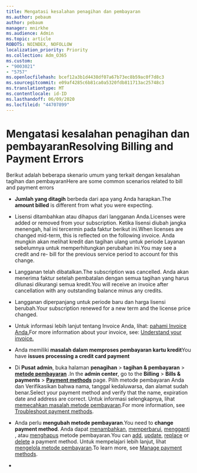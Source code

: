 ```yaml
---
title: Mengatasi kesalahan penagihan dan pembayaran
ms.author: pebaum
author: pebaum
manager: mnirkhe
ms.audience: Admin
ms.topic: article
ROBOTS: NOINDEX, NOFOLLOW
localization_priority: Priority
ms.collection: Adm_O365
ms.custom:
- "9003021"
- "5757"
ms.openlocfilehash: bcef12a3b1d4438df07a67b73ec8b59ac0f7d8c3
ms.sourcegitcommit: e09af4285c6b81ca0a5320fdb811713ac25748c3
ms.translationtype: MT
ms.contentlocale: id-ID
ms.lasthandoff: 06/09/2020
ms.locfileid: "44707899"
---
```

# <a name="resolving-billing-and-payment-errors"></a><span data-ttu-id="0620e-102">Mengatasi kesalahan penagihan dan pembayaran</span><span class="sxs-lookup"><span data-stu-id="0620e-102">Resolving Billing and Payment Errors</span></span>

<span data-ttu-id="0620e-103">Berikut adalah beberapa skenario umum yang terkait dengan kesalahan tagihan dan pembayaran</span><span class="sxs-lookup"><span data-stu-id="0620e-103">Here are some common scenarios related to bill and payment errors</span></span>

- <span data-ttu-id="0620e-104">**Jumlah yang ditagih** berbeda dari apa yang Anda harapkan.</span><span class="sxs-lookup"><span data-stu-id="0620e-104">The  **amount billed** is different from what you were expecting.</span></span>
- <span data-ttu-id="0620e-105">Lisensi ditambahkan atau dihapus dari langganan Anda.</span><span class="sxs-lookup"><span data-stu-id="0620e-105">Licenses were added or removed from your subscription.</span></span> <span data-ttu-id="0620e-106">Ketika lisensi diubah jangka menengah, hal ini tercermin pada faktur berikut ini.</span><span class="sxs-lookup"><span data-stu-id="0620e-106">When licenses are changed mid-term, this is reflected on the following invoice.</span></span> <span data-ttu-id="0620e-107">Anda mungkin akan melihat kredit dan tagihan ulang untuk periode Layanan sebelumnya untuk memperhitungkan perubahan ini.</span><span class="sxs-lookup"><span data-stu-id="0620e-107">You may see a credit and re- bill for the previous service period to account for this change.</span></span>
- <span data-ttu-id="0620e-108">Langganan telah dibatalkan.</span><span class="sxs-lookup"><span data-stu-id="0620e-108">The subscription was cancelled.</span></span> <span data-ttu-id="0620e-109">Anda akan menerima faktur setelah pembatalan dengan semua tagihan yang harus dilunasi dikurangi semua kredit.</span><span class="sxs-lookup"><span data-stu-id="0620e-109">You will receive an invoice after cancellation with any outstanding balance minus any credits.</span></span>
- <span data-ttu-id="0620e-110">Langganan diperpanjang untuk periode baru dan harga lisensi berubah.</span><span class="sxs-lookup"><span data-stu-id="0620e-110">Your subscription renewed for a new term and the license price changed.</span></span>
- <span data-ttu-id="0620e-111">Untuk informasi lebih lanjut tentang Invoice Anda, lihat: [pahami Invoice Anda.](https://docs.microsoft.com/microsoft-365/commerce/billing-and-payments/understand-your-invoice2)</span><span class="sxs-lookup"><span data-stu-id="0620e-111">For more information about your invoice, see:  [Understand your invoice.](https://docs.microsoft.com/microsoft-365/commerce/billing-and-payments/understand-your-invoice2)</span></span>
- <span data-ttu-id="0620e-112">Anda memiliki **masalah dalam memproses pembayaran kartu kredit**</span><span class="sxs-lookup"><span data-stu-id="0620e-112">You have  **issues processing a credit card payment**</span></span>
- <span data-ttu-id="0620e-113">Di **Pusat admin**, buka halaman **penagihan**   >   **tagihan & pembayaran**   >   **[metode pembayaran](https://go.microsoft.com/fwlink/p/?linkid=2018806)** .</span><span class="sxs-lookup"><span data-stu-id="0620e-113">In the  **admin center**, go to the  **Billing**  >  **Bills & payments**  >  **[Payment methods](https://go.microsoft.com/fwlink/p/?linkid=2018806)** page.</span></span> <span data-ttu-id="0620e-114">Pilih metode pembayaran Anda dan Verifikasikan bahwa nama, tanggal kedaluwarsa, dan alamat sudah benar.</span><span class="sxs-lookup"><span data-stu-id="0620e-114">Select your payment method and verify that the name, expiration date and address are correct.</span></span> <span data-ttu-id="0620e-115">Untuk informasi selengkapnya, lihat [memecahkan masalah metode pembayaran](https://docs.microsoft.com/microsoft-365/commerce/billing-and-payments/manage-payment-methods#troubleshoot-payment-methods).</span><span class="sxs-lookup"><span data-stu-id="0620e-115">For more information, see  [Troubleshoot payment methods](https://docs.microsoft.com/microsoft-365/commerce/billing-and-payments/manage-payment-methods#troubleshoot-payment-methods).</span></span>

- <span data-ttu-id="0620e-116">Anda perlu **mengubah metode pembayaran**.</span><span class="sxs-lookup"><span data-stu-id="0620e-116">You need to  **change payment method**.</span></span> <span data-ttu-id="0620e-117">Anda dapat [menambahkan](https://docs.microsoft.com/microsoft-365/commerce/billing-and-payments/manage-payment-methods?view=o365-worldwide#add-a-payment-method), [memperbarui](https://docs.microsoft.com/microsoft-365/commerce/billing-and-payments/manage-payment-methods?view=o365-worldwide#update-payment-method-details), [mengganti](https://docs.microsoft.com/microsoft-365/commerce/billing-and-payments/manage-payment-methods?view=o365-worldwide#replace-a-payment-method) , atau [menghapus](https://docs.microsoft.com/microsoft-365/commerce/billing-and-payments/manage-payment-methods?view=o365-worldwide#delete-a-payment-method) metode pembayaran.</span><span class="sxs-lookup"><span data-stu-id="0620e-117">You can [add](https://docs.microsoft.com/microsoft-365/commerce/billing-and-payments/manage-payment-methods?view=o365-worldwide#add-a-payment-method),  [update](https://docs.microsoft.com/microsoft-365/commerce/billing-and-payments/manage-payment-methods?view=o365-worldwide#update-payment-method-details),  [replace](https://docs.microsoft.com/microsoft-365/commerce/billing-and-payments/manage-payment-methods?view=o365-worldwide#replace-a-payment-method)  or  [delete](https://docs.microsoft.com/microsoft-365/commerce/billing-and-payments/manage-payment-methods?view=o365-worldwide#delete-a-payment-method)  a payment method.</span></span> <span data-ttu-id="0620e-118">Untuk mempelajari lebih lanjut, lihat [mengelola metode pembayaran](https://docs.microsoft.com/microsoft-365/commerce/billing-and-payments/manage-payment-methods?view=o365-worldwide).</span><span class="sxs-lookup"><span data-stu-id="0620e-118">To learn more, see  [Manage payment methods](https://docs.microsoft.com/microsoft-365/commerce/billing-and-payments/manage-payment-methods?view=o365-worldwide).</span></span>
- 